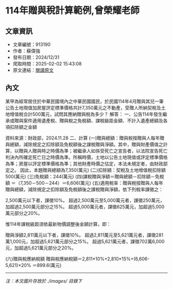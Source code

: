 # 114年贈與稅計算範例,曾榮耀老師

## 文章資訊
- 文章編號：913190
- 作者：蘇偉強
- 發布日期：2024/12/31
- 爬取時間：2025-02-02 15:43:08
- 原文連結：[閱讀原文](https://real-estate.get.com.tw/Columns/detail.aspx?no=913190)

## 內文
某甲為經常居住於中華民國境內之中華民國國民，於民國114年4月贈與其兒一筆公告土地現值加房屋評定標準價格共計7,350萬元之不動產，受贈人所納契稅及土地增值稅合計500萬元，試問其應納贈與稅為多少？
解答：
一、公告114年發生繼承或贈與案件適用遺產稅、贈與稅之免稅額、課稅級距金額、不計入遺產總額及各項扣除額之金額

資料來源：財政部，2024.11.28
二、計算
 (一)贈與總額：贈與稅按贈與人每年贈與總額，減除規定之扣除額及免稅額後之課稅贈與淨額。其中，贈與財產價值之計算，以贈與人贈與時之時價為準；被繼承人如係受死亡之宣告者，以法院宣告死亡判決內所確定死亡日之時價為準。所稱時價，土地以公告土地現值或評定標準價格為準；房屋以評定標準價格為準；其他財產時價之估定，本法未規定者，由財政部定之。
因此，本題贈與總額為7,350(萬元) 
 (二)扣除額：契稅及土地增值稅扣除額500(萬元) 
 (三)免稅額：244(萬元) 
 (四)課稅贈與淨額＝贈與總額－扣除額－免稅額                ＝（7,350－500－244）＝6,606(萬元) 
 (五)適用稅率：贈與稅按贈與人每年贈與總額，減除規定之扣除額及免稅額後之課稅贈與淨額，依下列稅率課徵之：

2,500萬元以下者，課徵10%。
超過2,500萬元至5,000萬元者，課徵250萬元，加超過2,500萬元部分之15%。
超過5,000萬元者，課徵625萬元，加超過5,000萬元部分之20%。

惟114年課稅級距須依最新物價調整後金額計算，即：

贈與淨額2,811萬元以下者，課徵10%。
超過2,811萬元至5,621萬元者，課徵281萬1,000元，加超過5,621萬元部分之15%。
超過5,621萬元者，課徵702萬6,000元，加超過5,621萬元部分之20%。

 (六)贈與稅應納稅額
贈與稅應納稅額＝2,811*10%+2,810×15%+(6,606-5,621)×20% ＝899.6(萬元)

---
*注：本文圖片存放於 ./images/ 目錄下*
